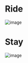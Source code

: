 # Ride
![image](https://user-images.githubusercontent.com/35510446/122437294-6ee78f00-cf4e-11eb-9d51-985c19331241.png)

# Stay
![image](https://user-images.githubusercontent.com/35510446/122437132-452e6800-cf4e-11eb-9e48-11947bb78513.png)

